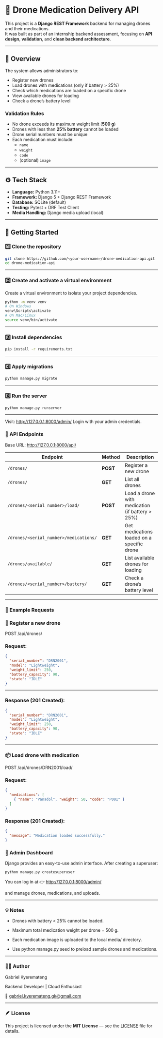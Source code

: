 # 🚁 Drone Medication Delivery API

This project is a **Django REST Framework** backend for managing drones and their medications.  
It was built as part of an internship backend assessment, focusing on **API design**, **validation**, and **clean backend architecture**.

---

## 🧭 Overview

The system allows administrators to:

- Register new drones  
- Load drones with medications (only if battery > 25%)  
- Check which medications are loaded on a specific drone  
- View available drones for loading  
- Check a drone’s battery level  

### Validation Rules

- No drone exceeds its maximum weight limit (**500 g**)  
- Drones with less than **25% battery** cannot be loaded  
- Drone serial numbers must be unique  
- Each medication must include:
  - `name`
  - `weight`
  - `code`
  - (optional) `image`

---

## ⚙️ Tech Stack

- **Language:** Python 3.11+  
- **Framework:** Django 5 + Django REST Framework  
- **Database:** SQLite (default)  
- **Testing:** Pytest + DRF Test Client  
- **Media Handling:** Django media upload (local)

---

## 🚀 Getting Started


### 1️⃣ Clone the repository

```bash
git clone https://github.com/<your-username>/drone-medication-api.git
cd drone-medication-api

```

---



### 2️⃣ Create and activate a virtual environment

Create a virtual environment to isolate your project dependencies.

```bash
python -m venv venv
# On Windows
venv\Scripts\activate
# On Mac/Linux
source venv/bin/activate

```

---


### 3️⃣ Install dependencies

```bash
pip install -r requirements.txt

```

---


### 4️⃣ Apply migrations

```bash
python manage.py migrate

```

---

### 6️⃣ Run the server

```bash
python manage.py runserver

```

---

Visit: http://127.0.0.1:8000/admin/
Login with your admin credentials.


### 📡 API Endpoints

Base URL: http://127.0.0.1:8000/api/

| Endpoint                               | Method   | Description                                     |
| -------------------------------------- | -------- | ----------------------------------------------- |
| `/drones/`                             | **POST** | Register a new drone                            |
| `/drones/`                             | **GET**  | List all drones                                 |
| `/drones/<serial_number>/load/`        | **POST** | Load a drone with medication (if battery > 25%) |
| `/drones/<serial_number>/medications/` | **GET**  | Get medications loaded on a specific drone      |
| `/drones/available/`                   | **GET**  | List available drones for loading               |
| `/drones/<serial_number>/battery/`     | **GET**  | Check a drone’s battery level                   |


---

### 🧪 Example Requests
### 📝 Register a new drone

POST /api/drones/

### Request:

```json
{
  "serial_number": "DRN2001",
  "model": "Lightweight",
  "weight_limit": 250,
  "battery_capacity": 90,
  "state": "IDLE"
}

```

---

### Response (201 Created):

```json
{
  "serial_number": "DRN2001",
  "model": "Lightweight",
  "weight_limit": 250,
  "battery_capacity": 90,
  "state": "IDLE"
}

```

---

### 📦 Load drone with medication

POST /api/drones/DRN2001/load/

### Request:

```json
{
  "medications": [
    { "name": "Panadol", "weight": 50, "code": "P001" }
  ]
}

```

### Response (201 Created):

```json
{
  "message": "Medication loaded successfully."
}

```

### 🧰 Admin Dashboard

Django provides an easy-to-use admin interface.
After creating a superuser:

```bash
python manage.py createsuperuser

```

You can log in at
👉 http://127.0.0.1:8000/admin/

and manage drones, medications, and uploads.


---

### 💡 Notes

- Drones with battery < 25% cannot be loaded.

- Maximum total medication weight per drone = 500 g.

- Each medication image is uploaded to the local media/ directory.

- Use python manage.py seed to preload sample drones and medications.


---

### 🧑‍💻 Author

Gabriel Kyeremateng

Backend Developer | Cloud Enthusiast

📧 gabriel.kyeremateng.gk@gmail.com


---

### 🪶 License

This project is licensed under the **MIT License** — see the [LICENSE](./LICENSE) file for details.